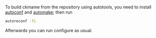 To build ckmame from the repository using autotools, you need to
install [autoconf](http://www.gnu.org/software/autoconf/autoconf.html)
and [automake](http://www.gnu.org/software/automake/automake.html);
then run
```sh
autoreconf -fi
```

Afterwards you can run configure as usual.
